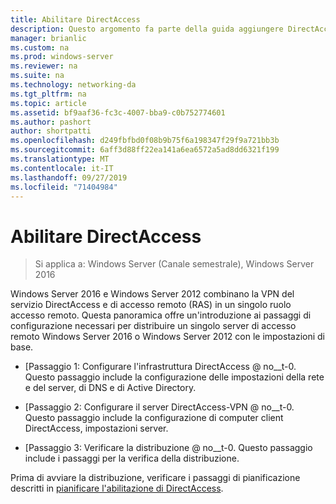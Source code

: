 ```yaml
---
title: Abilitare DirectAccess
description: Questo argomento fa parte della guida aggiungere DirectAccess a una distribuzione di accesso remoto esistente (VPN) per Windows Server 2016
manager: brianlic
ms.custom: na
ms.prod: windows-server
ms.reviewer: na
ms.suite: na
ms.technology: networking-da
ms.tgt_pltfrm: na
ms.topic: article
ms.assetid: bf9aaf36-fc3c-4007-bba9-c0b752774601
ms.author: pashort
author: shortpatti
ms.openlocfilehash: d249fbfbd0f08b9b75f6a198347f29f9a721bb3b
ms.sourcegitcommit: 6aff3d88ff22ea141a6ea6572a5ad8dd6321f199
ms.translationtype: MT
ms.contentlocale: it-IT
ms.lasthandoff: 09/27/2019
ms.locfileid: "71404984"
---
```

# <a name="enable-directaccess"></a>Abilitare DirectAccess

>Si applica a: Windows Server (Canale semestrale), Windows Server 2016

 Windows Server 2016 e Windows Server 2012 combinano la VPN del servizio DirectAccess e di accesso remoto (RAS) in un singolo ruolo accesso remoto. Questa panoramica offre un'introduzione ai passaggi di configurazione necessari per distribuire un singolo server di accesso remoto Windows Server 2016 o Windows Server 2012 con le impostazioni di base.
  
-   [Passaggio 1: Configurare l'infrastruttura DirectAccess @ no__t-0. Questo passaggio include la configurazione delle impostazioni della rete e del server, di DNS e di Active Directory.  
  
-   [Passaggio 2: Configurare il server DirectAccess-VPN @ no__t-0. Questo passaggio include la configurazione di computer client DirectAccess, impostazioni server.  
  
-   [Passaggio 3: Verificare la distribuzione @ no__t-0. Questo passaggio include i passaggi per la verifica della distribuzione.  
  
Prima di avviare la distribuzione, verificare i passaggi di pianificazione descritti in [pianificare l'abilitazione di DirectAccess](Plan-to-Enable-DirectAccess.md).  
  


